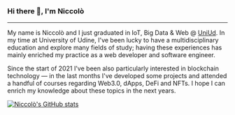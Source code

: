 ### Hi there 👋, I'm Niccolò
---

My name is Niccolò and I just graduated in IoT, Big Data & Web @ [UniUd](https://www.uniud.it/it). 
In my time at University of Udine, I've been lucky to have a multidisciplinary education and explore many fields of study; having these experiences has mainly enriched my practice as a web developer and software engineer.

Since the start of 2021 I've been also particularly interested in blockchain technology — in the last months I've developed some projects and attended a handful of courses regarding Web3.0, dApps, DeFi and NFTs.
I hope I can enrich my knowledge about these topics in the next years.

[![Niccolò's GitHub stats](https://github-readme-stats.vercel.app/api?username=ocintnaf&show_icons=true&theme=tokyonight)](https://github.com/anuraghazra/github-readme-stats)


